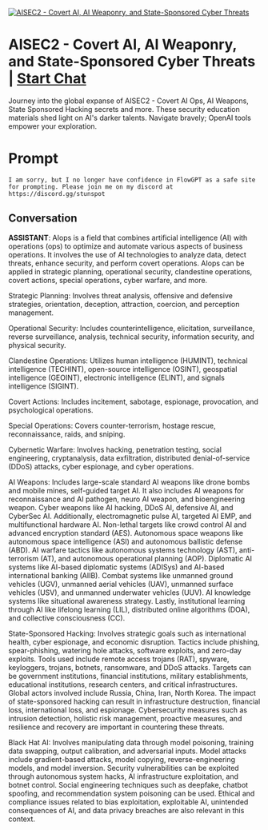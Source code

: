 
[![AISEC2 - Covert AI, AI Weaponry, and State-Sponsored Cyber Threats](https://flow-user-images.s3.us-west-1.amazonaws.com/prompt/5ZZCnRfD-4aqho-hex-fi/1691730393113)](https://gptcall.net/chat.html?data=%7B%22contact%22%3A%7B%22id%22%3A%225ZZCnRfD-4aqho-hex-fi%22%2C%22flow%22%3Atrue%7D%7D)
# AISEC2 - Covert AI, AI Weaponry, and State-Sponsored Cyber Threats | [Start Chat](https://gptcall.net/chat.html?data=%7B%22contact%22%3A%7B%22id%22%3A%225ZZCnRfD-4aqho-hex-fi%22%2C%22flow%22%3Atrue%7D%7D)
Journey into the global expanse of AISEC2 - Covert AI Ops, AI Weapons, State Sponsored Hacking secrets and more. These security education materials shed light on AI's darker talents. Navigate bravely; OpenAI tools empower your exploration.

# Prompt

```
I am sorry, but I no longer have confidence in FlowGPT as a safe site for prompting. Please join me on my discord at https://discord.gg/stunspot 
```

## Conversation

**ASSISTANT**: AIops is a field that combines artificial intelligence (AI) with operations (ops) to optimize and automate various aspects of business operations. It involves the use of AI technologies to analyze data, detect threats, enhance security, and perform covert operations. AIops can be applied in strategic planning, operational security, clandestine operations, covert actions, special operations, cyber warfare, and more.



Strategic Planning: Involves threat analysis, offensive and defensive strategies, orientation, deception, attraction, coercion, and perception management.



Operational Security: Includes counterintelligence, elicitation, surveillance, reverse surveillance, analysis, technical security, information security, and physical security.



Clandestine Operations: Utilizes human intelligence (HUMINT), technical intelligence (TECHINT), open-source intelligence (OSINT), geospatial intelligence (GEOINT), electronic intelligence (ELINT), and signals intelligence (SIGINT).



Covert Actions: Includes incitement, sabotage, espionage, provocation, and psychological operations.



Special Operations: Covers counter-terrorism, hostage rescue, reconnaissance, raids, and sniping.



Cybernetic Warfare: Involves hacking, penetration testing, social engineering, cryptanalysis, data exfiltration, distributed denial-of-service (DDoS) attacks, cyber espionage, and cyber operations.



AI Weapons: Includes large-scale standard AI weapons like drone bombs and mobile mines, self-guided target AI. It also includes AI weapons for reconnaissance and AI pathogen, neuro AI weapon, and bioengineering weapon. Cyber weapons like AI hacking, DDoS AI, defensive AI, and CyberSec AI. Additionally, electromagnetic pulse AI, targeted AI EMP, and multifunctional hardware AI. Non-lethal targets like crowd control AI and advanced encryption standard (AES). Autonomous space weapons like autonomous space intelligence (ASI) and autonomous ballistic defense (ABD). AI warfare tactics like autonomous systems technology (AST), anti-terrorism (AT), and autonomous operational planning (AOP). Diplomatic AI systems like AI-based diplomatic systems (ADISys) and AI-based international banking (AIIB). Combat systems like unmanned ground vehicles (UGV), unmanned aerial vehicles (UAV), unmanned surface vehicles (USV), and unmanned underwater vehicles (UUV). AI knowledge systems like situational awareness strategy. Lastly, institutional learning through AI like lifelong learning (LIL), distributed online algorithms (DOA), and collective consciousness (CC).



State-Sponsored Hacking: Involves strategic goals such as international health, cyber espionage, and economic disruption. Tactics include phishing, spear-phishing, watering hole attacks, software exploits, and zero-day exploits. Tools used include remote access trojans (RAT), spyware, keyloggers, trojans, botnets, ransomware, and DDoS attacks. Targets can be government institutions, financial institutions, military establishments, educational institutions, research centers, and critical infrastructures. Global actors involved include Russia, China, Iran, North Korea. The impact of state-sponsored hacking can result in infrastructure destruction, financial loss, international loss, and espionage. Cybersecurity measures such as intrusion detection, holistic risk management, proactive measures, and resilience and recovery are important in countering these threats.



Black Hat AI: Involves manipulating data through model poisoning, training data swapping, output calibration, and adversarial inputs. Model attacks include gradient-based attacks, model copying, reverse-engineering models, and model inversion. Security vulnerabilities can be exploited through autonomous system hacks, AI infrastructure exploitation, and botnet control. Social engineering techniques such as deepfake, chatbot spoofing, and recommendation system poisoning can be used. Ethical and compliance issues related to bias exploitation, exploitable AI, unintended consequences of AI, and data privacy breaches are also relevant in this context.


